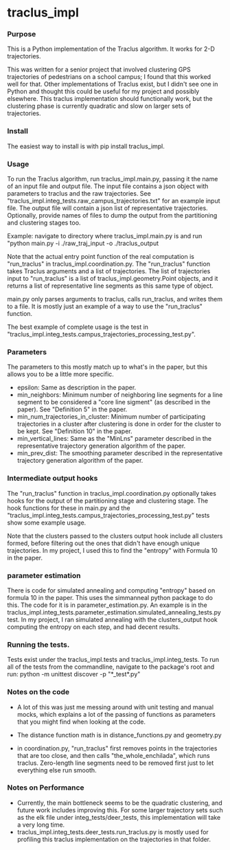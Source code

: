 # traclus_impl

### Purpose
This is a Python implementation of the Traclus algorithm. 
It works for 2-D trajectories. 

This was written for a senior project that involved clustering GPS trajectories of pedestrians on a school campus; I found that this worked well for that.
Other implementations of Traclus exist, but I didn't see one in Python and thought this could be useful for my project and possibly elsewhere.
This traclus implementation should functionally work, but the clustering phase is currently quadratic and slow on larger sets of trajectories.

### Install
The easiest way to install is with pip install traclus_impl.

### Usage
To run the Traclus algorithm, run traclus_impl.main.py, passing it the name of an input file and output file.
The input file contains a json object with parameters to traclus and the raw trajectories.
See "traclus_impl.integ_tests.raw_campus_trajectories.txt" for an example input file.
The output file will contain a json list of representative trajectories.
Optionally, provide names of files to dump the output from the partitioning and clustering stages too.

Example: navigate to directory where traclus_impl.main.py is and run "python main.py -i ./raw_traj_input -o ./traclus_output

Note that the actual entry point function of the real computation is "run_traclus" in traclus_impl.coordination.py.
The "run_traclus" function takes Traclus arguments and a list of trajectories. The list of trajectories input to "run_traclus"
is a list of traclus_impl.geometry.Point objects, and it returns a list of representative line segments as this same type of object.

main.py only parses arguments to traclus, calls run_traclus, and writes them to a file. 
It is mostly just an example of a way to use the "run_traclus" function.

The best example of complete usage is the test in "traclus_impl.integ_tests.campus_trajectories_processing_test.py".

### Parameters
The parameters to this mostly match up to what's in the paper, but this allows you to be a little more specific.

* epsilon: Same as description in the paper. 
* min_neighbors: Minimum number of neighboring line segments for a line segment to be considered a "core line sigment" (as described in the paper).
See "Definition 5" in the paper.
* min_num_trajectories_in_cluster: Minimum number of participating trajectories in a cluster after clustering is done in order for the cluster to be kept.
See "Definition 10" in the paper.
* min_vertical_lines: Same as the "MinLns" parameter described in the representative trajectory generation algorithm of the paper.
* min_prev_dist: The smoothing parameter described in the representative trajectory generation algorithm of the paper.

### Intermediate output hooks ###
The "run_traclus" function in traclus_impl.coordination.py optionally takes hooks for the output of
the partitioning stage and clustering stage. The hook functions for these in main.py and the 
"traclus_impl.integ_tests.campus_trajectories_processing_test.py" tests show some example usage.

Note that the clusters passed to the clusters output hook include all clusters formed, before filtering out the ones that didn't have enough unique trajectories.
In my project, I used this to find the "entropy" with Formula 10 in the paper.

### parameter estimation
There is code for simulated annealing and computing "entropy" based on formula 10 in the paper. This uses the simmanneal python package to do this.
The code for it is in parameter_estimation.py. An example is in the traclus_impl.integ_tests.parameter_estimation.simulated_annealing_tests.py test.
In my project, I ran simulated annealing with the clusters_output hook computing the entropy on each step, and had decent results.

### Running the tests.
Tests exist under the traclus_impl.tests and traclus_impl.integ_tests.
To run all of the tests from the commandline, navigate to the package's root and run: python -m unittest discover -p "\*_test*.py"

### Notes on the code
* A lot of this was just me messing around with unit testing and manual mocks, which explains a lot of the passing of functions as 
parameters that you might find when looking at the code.

* The distance function math is in distance_functions.py and geometry.py

* in coordination.py, "run_traclus" first removes points in the trajectories that are too close, and then calls "the_whole_enchilada", which runs traclus.
Zero-length line segments need to be removed first just to let everything else run smooth.

### Notes on Performance ###
* Currently, the main bottleneck seems to be the quadratic clustering, and future work includes improving this.
For some larger trajectory sets such as the elk file under integ_tests/deer_tests, this implementation will take a very long time.
* traclus_impl.integ_tests.deer_tests.run_traclus.py is mostly used for profiling this traclus implementation on the trajectories in that folder.

